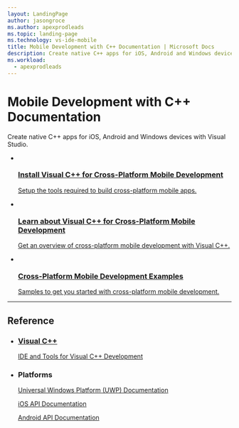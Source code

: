 ```yaml
---
layout: LandingPage
author: jasongroce
ms.author: apexprodleads
ms.topic: landing-page
ms.technology: vs-ide-mobile
title: Mobile Development with C++ Documentation | Microsoft Docs
description: Create native C++ apps for iOS, Android and Windows devices with Visual Studio.
ms.workload:
  - apexprodleads
---
```


# Mobile Development with C++ Documentation

Create native C++ apps for iOS, Android and Windows devices with Visual Studio.

<ul class="panelContent cardsF">
    <li>
        <a href="/visualstudio/cross-platform/install-visual-cpp-for-cross-platform-mobile-development">
        <div class="cardSize">
            <div class="cardPadding">
                <div class="card">
                    <div class="cardImageOuter">
                        <div class="cardImage">
                            <img src="/media/common/i_setup.svg" alt="">
                        </div>
                    </div>
                    <div class="cardText">
                        <h3>Install Visual C++ for Cross-Platform Mobile Development</h3>
                        <p>Setup the tools required to build cross-platform mobile apps.</p>
                    </div>
                </div>
            </div>
        </div>
        </a>
    </li>
    <li>
        <a href="/visualstudio/cross-platform/visual-cpp-for-cross-platform-mobile-development/">
        <div class="cardSize">
            <div class="cardPadding">
                <div class="card">
                    <div class="cardImageOuter">
                        <div class="cardImage">
                            <img src="/media/common/i_learn-about.svg" alt="">
                        </div>
                    </div>
                    <div class="cardText">
                        <h3>Learn about Visual C++ for Cross-Platform Mobile Development</h3>
                        <p>Get an overview of cross-platform mobile development with Visual C++.</p>
                    </div>
                </div>
            </div>
        </div>
        </a>
    </li>
    <li>
        <a href="/visualstudio/cross-platform/cross-platform-mobile-development-examples">
        <div class="cardSize">
            <div class="cardPadding">
                <div class="card">
                    <div class="cardImageOuter">
                        <div class="cardImage">
                            <img src="/media/common/i_xplat-code.svg" alt="">
                        </div>
                    </div>
                    <div class="cardText">
                        <h3>Cross-Platform Mobile Development Examples</h3>
                        <p>Samples to get you started with cross-platform mobile development.</p>
                    </div>
                </div>
            </div>
        </div>
        </a>
    </li>
</ul>

---
<h2>Reference</h2>

<ul class="panelContent cardsW">
    <li>
        <div class="cardSize">
            <div class="cardPadding">
                <div class="card">
                    <div class="cardText">
                        <h3><a href="/cpp/visual-cpp-in-visual-studio">Visual C++</a></h3>
                        <p><a href="/cpp/ide/ide-and-tools-for-visual-cpp-development">IDE and Tools for Visual C++ Development</a><p>
                    </div>
                </div>
            </div>
        </div>
    </li>
    <li>
        <div class="cardSize">
            <div class="cardPadding">
                <div class="card">
                    <div class="cardText">
                        <h3>Platforms</h3>
                        <p><a href="/cpp/windows/universal-windows-apps-cpp">Universal Windows Platform (UWP) Documentation</a></p>
                        <p><a href="https://developer.apple.com/reference">iOS API Documentation</a></p>
                        <p><a href="https://developer.android.com/guide/index.html">Android API Documentation</a></p>
                    </div>
                </div>
            </div>
        </div>
    </li>
</ul>